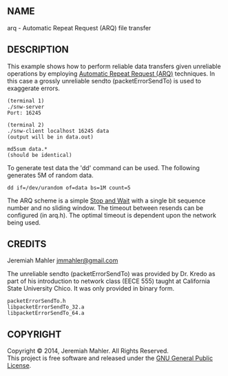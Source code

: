 NAME
----

arq - Automatic Repeat Request (ARQ) file transfer

DESCRIPTION
-----------

This example shows how to perform reliable data transfers
given unreliable operations by employing [Automatic Repeat
Request (ARQ)][arq] techniques.  In this case a grossly unreliable
sendto (packetErrorSendTo) is used to exaggerate errors.

    (terminal 1)
    ./snw-server
    Port: 16245

    (terminal 2)
    ./snw-client localhost 16245 data
    (output will be in data.out)

    md5sum data.*
    (should be identical)

To generate test data the 'dd' command can be used.
The following generates 5M of random data.

    dd if=/dev/urandom of=data bs=1M count=5

The ARQ scheme is a simple [Stop and Wait][arq] with a single bit sequence
number and no sliding window.  The timeout between resends can be
configured (in arq.h).  The optimal timeout is dependent upon the network
being used.

  [arq]: http://en.wikipedia.org/wiki/Stop-and-wait_ARQ

CREDITS
-------

Jeremiah Mahler <jmmahler@gmail.com>

The unreliable sendto (packetErrorSendTo) was provided by Dr. Kredo as
part of his introduction to network class (EECE 555) taught at
California State University Chico.  It was only provided in binary form.

    packetErrorSendTo.h
    libpacketErrorSendTo_32.a
    libpacketErrorSendTo_64.a

COPYRIGHT
---------

Copyright &copy; 2014, Jeremiah Mahler.  All Rights Reserved.<br>
This project is free software and released under
the [GNU General Public License][gpl].

 [gpl]: http://www.gnu.org/licenses/gpl.html

